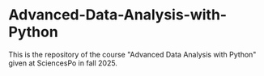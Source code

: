 # Advanced-Data-Analysis-with-Python
This is the repository of the course "Advanced Data Analysis with Python" given at SciencesPo in fall 2025.
